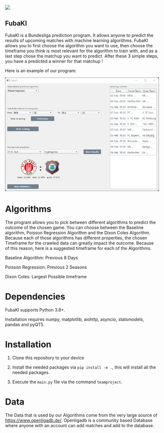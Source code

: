 ![](https://img.shields.io/badge/python-v3.8%2B-orange)

FubaKI
-----------

FubaKI is a Bundesliga prediction program. It allows anyone to predict the results of upcoming matches with machine learning algorithms. FubaKI allows you to first choose the algorithm you want to use, then choose the timeframe you think is most relevant for the algorithm to train with, and as a last step chose the matchup you want to predict. After these 3 simple steps, you have a predicted a winner for that matchup !

Here is an example of our program:

<img src="fuba.png" width= 600>


Algorithms
=====

The program allows you to pick between different algorithms to predict the outcome of the chosen game. You can choose between the
Baseline algorithm, Poisson Regression Algorithm and the Dixon Coles Algorithm. Because each of those algorithms has different properties,
the chosen Timeframe for the crawled data can greatly impact the outcome. Because of this reason, here is a suggested timeframe for each of the
Algorithms.

Baseline Algorithm: Previous 8 Days

Poisson Regression: Previous 2 Seasons

Dixon Coles: Largest Possible timeframe



Dependencies
=====

FubaKI supports Python 3.8+.

Installation requires numpy, matplotlib, aiohttp, asyncio, statsmodels, pandas and pyQT5.

Installation
============

1. Clone this repository to your device

2. Install the needed packages via `pip install -e .`, this will install all the needed packages.

3. Execute the `main.py` file via the command `teamproject`.

Data
============

The Data that is used by our Algorithms come from the very large source of https://www.openligadb.de/. Openligadb is a community based Database where anyone with an account
can add matches and add to the database.
